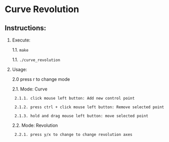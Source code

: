 # Curve Revolution

## Instructions:

1. Execute:

	1.1. `make`

	1.1. `./curve_revolution`

2. Usage:

	2.0 press r to change mode

	2.1. Mode: Curve

		2.1.1. click mouse left button: Add new control point

		2.1.2. press ctrl + click mouse left button: Remove selected point
		
		2.1.3. hold and drag mouse left button: move selected point

	2.2. Mode: Revolution
		
		2.2.1. press y/x to change to change revolution axes